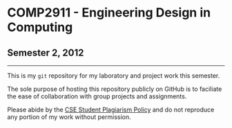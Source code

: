 # COMP2911 - Engineering Design in Computing
## Semester 2, 2012
***
This is my `git` repository for my laboratory and project work this semester. 

The sole purpose of hosting this repository publicly on GitHub is to faciliate the ease of collaboration with group projects and assignments.

Please abide by the [CSE Student Plagiarism Policy](http://www.cse.unsw.edu.au/people/studentoffice/policies/plagiarism.html) and do not reproduce any portion of my work without permission.